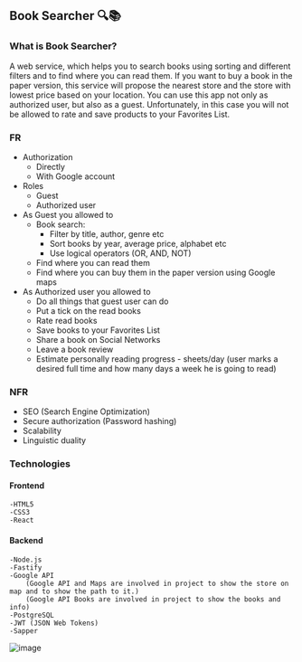 ## Book Searcher 🔍📚 

### What is Book Searcher?
A web service, which helps you to search books using sorting and different filters and to find where you can read them. If you want to buy a book in the paper version, this service will propose the nearest store and the store with lowest price based on your location. You can use this app not only as authorized user, but also as a guest. Unfortunately, in this case you will not be allowed to rate and save products to your Favorites List. 

### FR
* Authorization
    - Directly
    - With Google account
* Roles
    - Guest
    - Authorized user
* As Guest you allowed to
    - Book search:
        - Filter by title, author, genre etc
        - Sort books by year, average price, alphabet etc
        - Use logical operators (OR, AND, NOT)
    - Find where you can read them
    - Find where you can buy them in the paper version using Google maps
* As Authorized user you allowed to
    - Do all things that guest user can do
    - Put a tick on the read books
    - Rate read books
    - Save books to your Favorites List
    - Share a book on Social Networks
    - Leave a book review
    - Estimate personally reading progress - sheets/day (user marks a desired full time and how many days a week he is going to read)

### NFR
* SEO (Search Engine Optimization)
* Secure authorization (Password hashing)
* Scalability
* Linguistic duality

### Technologies
#### Frontend
    -HTML5 
    -CSS3
    -React
#### Backend
    -Node.js
    -Fastify
    -Google API
        (Google API and Maps are involved in project to show the store on map and to show the path to it.)
        (Google API Books are involved in project to show the books and info)
    -PostgreSQL
    -JWT (JSON Web Tokens)
    -Sapper
![image](https://drive.google.com/uc?export=view&id=1oBZwB-OxBLn_Tcyvn3yBC8dUCLKHa-aA)